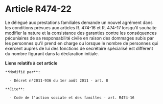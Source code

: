 # Article R474-22

Le délégué aux prestations familiales demande un nouvel agrément dans les conditions prévues aux articles R. 474-16 et R.
474-17 lorsqu'il souhaite modifier la nature et la consistance des garanties contre les conséquences pécuniaires de sa
responsabilité civile en raison des dommages subis par les personnes     qu'il prend en charge ou lorsque le nombre de
personnes qui exercent auprès de lui des fonctions de secrétaire spécialisé est différent du nombre figurant dans la
déclaration initiale.

**Liens relatifs à cet article**

	**Modifié par**:

	  - Décret n°2011-936 du 1er août 2011 - art. 8

	**Cite**:

	  - Code de l'action sociale et des familles - art. R474-16
